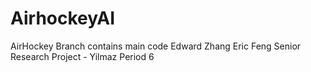 # AirhockeyAI

AirHockey Branch contains main code
Edward Zhang Eric Feng
Senior Research Project - Yilmaz Period 6
